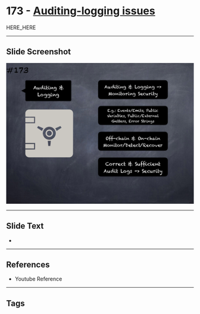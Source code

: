 # 173 - [Auditing-logging issues](Auditing-logging%20issues.md)

HERE_HERE

___
## Slide Screenshot
![0173.png](../../images/pitfalls_and_best_practices201/173.png)
___
## Slide Text
- 
___
## References
- Youtube Reference
___
## Tags